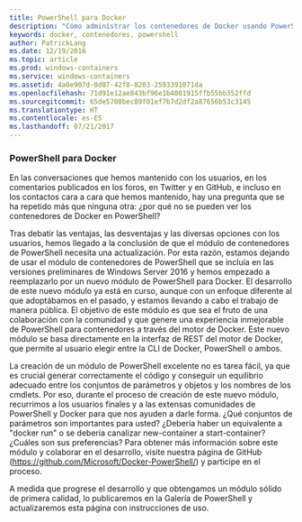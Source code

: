 ```yaml
---
title: PowerShell para Docker
description: "Cómo administrar los contenedores de Docker usando PowerShell"
keywords: docker, contenedores, powershell
author: PatrickLang
ms.date: 12/19/2016
ms.topic: article
ms.prod: windows-containers
ms.service: windows-containers
ms.assetid: 4a0e907d-0d07-42f8-8203-2593391071da
ms.openlocfilehash: 71d91e12ae843bf96e1b4001915ffb55bb352ffd
ms.sourcegitcommit: 65de5708bec89f01ef7b7d2df2a87656b53c3145
ms.translationtype: HT
ms.contentlocale: es-ES
ms.lasthandoff: 07/21/2017
---
```

### PowerShell para Docker

En las conversaciones que hemos mantenido con los usuarios, en los comentarios publicados en los foros, en Twitter y en GitHub, e incluso en los contactos cara a cara que hemos mantenido, hay una pregunta que se ha repetido más que ninguna otra: ¿por qué no se pueden ver los contenedores de Docker en PowerShell? 

Tras debatir las ventajas, las desventajas y las diversas opciones con los usuarios, hemos llegado a la conclusión de que el módulo de contenedores de PowerShell necesita una actualización. Por esta razón, estamos dejando de usar el módulo de contenedores de PowerShell que se incluía en las versiones preliminares de Windows Server 2016 y hemos empezado a reemplazarlo por un nuevo módulo de PowerShell para Docker.  El desarrollo de este nuevo módulo ya está en curso, aunque con un enfoque diferente al que adoptábamos en el pasado, y estamos llevando a cabo el trabajo de manera pública.  El objetivo de este módulo es que sea el fruto de una colaboración con la comunidad y que genere una experiencia inmejorable de PowerShell para contenedores a través del motor de Docker.  Este nuevo módulo se basa directamente en la interfaz de REST del motor de Docker, que permite al usuario elegir entre la CLI de Docker, PowerShell o ambos.

La creación de un módulo de PowerShell excelente no es tarea fácil, ya que es crucial generar correctamente el código y conseguir un equilibrio adecuado entre los conjuntos de parámetros y objetos y los nombres de los cmdlets.  Por eso, durante el proceso de creación de este nuevo módulo, recurrimos a los usuarios finales y a las extensas comunidades de PowerShell y Docker para que nos ayuden a darle forma.  ¿Qué conjuntos de parámetros son importantes para usted?  ¿Debería haber un equivalente a "docker run" o se debería canalizar new-container a start-container? ¿Cuáles son sus preferencias?  Para obtener más información sobre este módulo y colaborar en el desarrollo, visite nuestra página de GitHub (https://github.com/Microsoft/Docker-PowerShell/) y participe en el proceso.

A medida que progrese el desarrollo y que obtengamos un módulo sólido de primera calidad, lo publicaremos en la Galería de PowerShell y actualizaremos esta página con instrucciones de uso.
